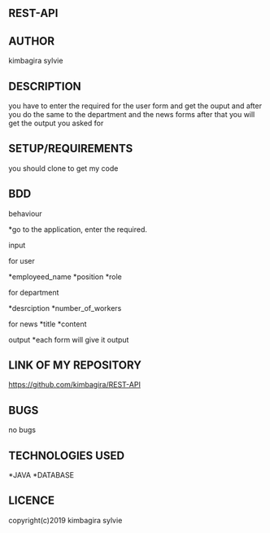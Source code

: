 
## REST-API

## AUTHOR

kimbagira sylvie

## DESCRIPTION

you have to enter the required for the user form and get the ouput and after you do the same to the department and the news forms after that you will get the output you asked for

## SETUP/REQUIREMENTS

you should clone to get my code


## BDD

behaviour

*go to the application, enter the required.

input

for user

*employeed_name
*position
*role

for department

*desrciption
*number_of_workers


for news
*title
*content

output
*each form will give it output

## LINK OF MY REPOSITORY

https://github.com/kimbagira/REST-API

## BUGS
  no bugs
  
## TECHNOLOGIES USED
*JAVA
*DATABASE

## LICENCE

copyright(c)2019 kimbagira sylvie
